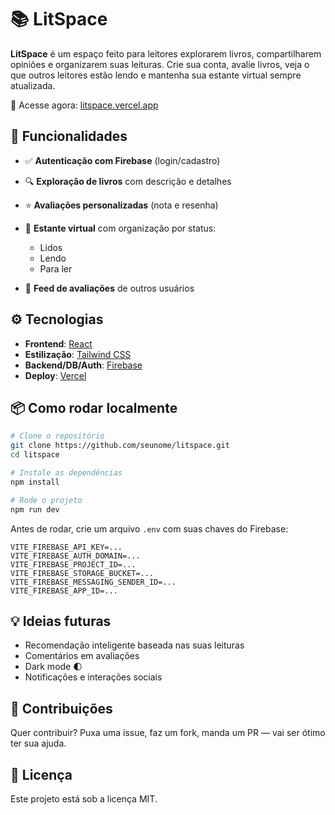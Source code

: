 # 📚 LitSpace

**LitSpace** é um espaço feito para leitores explorarem livros, compartilharem opiniões e organizarem suas leituras. Crie sua conta, avalie livros, veja o que outros leitores estão lendo e mantenha sua estante virtual sempre atualizada.

🔗 Acesse agora: [litspace.vercel.app](https://litspace.vercel.app)

## 🚀 Funcionalidades

* ✅ **Autenticação com Firebase** (login/cadastro)
* 🔍 **Exploração de livros** com descrição e detalhes
* ⭐ **Avaliações personalizadas** (nota e resenha)
* 📖 **Estante virtual** com organização por status:

  * Lidos
  * Lendo
  * Para ler
* 💬 **Feed de avaliações** de outros usuários

## ⚙️ Tecnologias

* **Frontend**: [React](https://reactjs.org/)
* **Estilização**: [Tailwind CSS](https://tailwindcss.com/)
* **Backend/DB/Auth**: [Firebase](https://firebase.google.com/)
* **Deploy**: [Vercel](https://vercel.com/)

## 📦 Como rodar localmente

```bash
# Clone o repositório
git clone https://github.com/seunome/litspace.git
cd litspace

# Instale as dependências
npm install

# Rode o projeto
npm run dev
```

Antes de rodar, crie um arquivo `.env` com suas chaves do Firebase:

```env
VITE_FIREBASE_API_KEY=...
VITE_FIREBASE_AUTH_DOMAIN=...
VITE_FIREBASE_PROJECT_ID=...
VITE_FIREBASE_STORAGE_BUCKET=...
VITE_FIREBASE_MESSAGING_SENDER_ID=...
VITE_FIREBASE_APP_ID=...
```

## 💡 Ideias futuras

* Recomendação inteligente baseada nas suas leituras
* Comentários em avaliações
* Dark mode 🌓
* Notificações e interações sociais

## 🤝 Contribuições

Quer contribuir? Puxa uma issue, faz um fork, manda um PR — vai ser ótimo ter sua ajuda.

## 📄 Licença

Este projeto está sob a licença MIT.